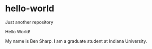# hello-world
Just another repository

Hello World!

My name is Ben Sharp. I am a graduate student at Indiana University.
